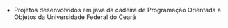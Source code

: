 

<!--TOC_BEGIN-->

- Projetos desenvolvidos em java da cadeira de Programação Orientada a Objetos da Universidade Federal do Ceará

<!--TOC_END-->
